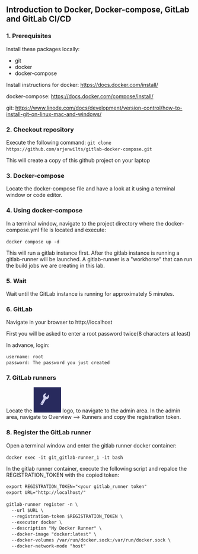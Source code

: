 ## Introduction to Docker, Docker-compose, GitLab and GitLab CI/CD

### 1. Prerequisites
Install these packages locally:
- git
- docker
- docker-compose

Install instructions for docker: https://docs.docker.com/install/

docker-compose: https://docs.docker.com/compose/install/

git: https://www.linode.com/docs/development/version-control/how-to-install-git-on-linux-mac-and-windows/

### 2. Checkout repository
Execute the following command:
`git clone https://github.com/arjenwilts/gitlab-docker-compose.git`

This will create a copy of this github project on your laptop

### 3. Docker-compose 
Locate the docker-compose file and have a look at it using a terminal window or code editor.

### 4. Using docker-compose
In a terminal window, navigate to the project directory where the docker-compose.yml file is located and execute:

`docker compose up -d`

This will run a gitlab instance first. After the gitlab instance is running a gitlab-runner will be launched. A gitlab-runner is a "workhorse" that can run the build jobs we are creating in this lab.

### 5. Wait
Wait until the GitLab instance is running for approximately 5 minutes.

### 6. GitLab
Navigate in your browser to http://localhost

First you will be asked to enter a root password twice(8 characters at least)

In advance, login:

```
username: root
password: The password you just created 
```

### 7. GitLab runners
Locate the ![alt text](./ringsleutel.png "logo") logo, to navigate to the admin area.
In the admin area, navigate to Overview --> Runners and copy the registration token.

### 8. Register the GitLab runner
Open a terminal window and enter the gitlab runner docker container:

```docker exec -it git_gitlab-runner_1 -it bash```

In the gitlab runner container, execute the following script and repalce the REGISTRATION_TOKEN with the copied token:

```
export REGISTRATION_TOKEN="<your gitlab_runner token"
export URL="http://localhost/"

gitlab-runner register -n \
  --url $URL \
  --registration-token $REGISTRATION_TOKEN \
  --executor docker \
  --description "My Docker Runner" \
  --docker-image "docker:latest" \
  --docker-volumes /var/run/docker.sock:/var/run/docker.sock \
  --docker-network-mode "host"
  ```

  

